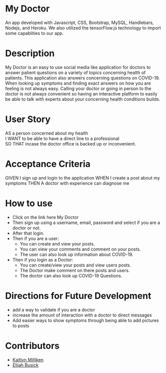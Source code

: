 # My Doctor
An app developed with Javascript, CSS, Bootstrap, MySQL, Handlebars, Nodejs, and Heroku. We also utilized the tensorFlow.js technology to import some capablities to our app.
# Description
My Doctor is an easy to use social media like application for doctors to answer patient questions on a variety of topics concerning health of patients. This application also answers concerning questions on COVID-19. When looking up symptoms and finding exact answers on how you are feeling is not always easy. Calling your doctor or going in person to the doctor is not always convenient so having an interactive platform to easily be able to talk with experts about your concerning health conditions builds.
# User Story
AS a person concerned about my health                                                                                                    
I WANT to be able to have a direct line to a professional                                    
SO THAT incase the doctor office is backed up or inconvenient.
# Acceptance Criteria
GIVEN I sign up and login to the application
WHEN I create a post about my symptoms
THEN A doctor with experience can diagnose me
# How to use
* Click on the link here <a src="https://project2-mydoctor.herokuapp.com/">My Doctor</a>
* Then sign up using a username, email, password and select if you are a doctor or not.
* After that login.
* Then if you are a user: 
    * You can create and view your posts.
    * You can view your comments and comment on your posts.
    * The user can also look up information about COVID-19.
* Then if you login as a Doctor:
    * You can create/view your posts and view users posts.
    * The Doctor make comment on there posts and users.
    * The doctor can also look up COVID-19 Questions.
# Directions for Future Development
* add a way to validate if you are a doctor
* increase the amount of interaction with a doctor to direct messages
* Add easier ways to show symptoms through being able to add pictures to posts
# Contributors
- [Kaitlyn Milliken](https://github.com/KaitlynMilliken)
- [Elijah Busick](https://github.com/Elijahb22)


